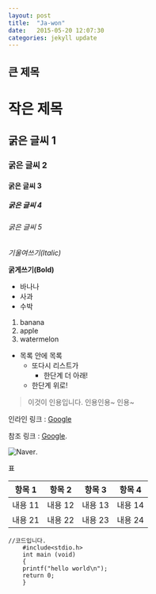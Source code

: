 ```yaml
---
layout: post
title:  "Ja-won"
date:   2015-05-20 12:07:30
categories: jekyll update
---
```



 <h2 id="section">큰 제목</h2>

<h1 id="section-1">작은 제목</h1>

<h2 id="section-2">굵은 글씨 1</h2>

<h3 id="section-3">굵은 글씨 2</h3>

<h4 id="section-4">굵은 글씨 3</h4>

<h5 id="section-5">굵은 글씨 4</h5>

<h6 id="section-6">굵은 글씨 5</h6>

<p><em>기울여쓰기(Italic)</em></p>

<p><strong>굵게쓰기(Bold)</strong></p>

<ul>
  <li>바나나</li>
  <li>사과</li>
  <li>수박</li>
</ul>

<ol>
  <li>banana</li>
  <li>apple</li>
  <li>watermelon</li>
</ol>

<ul>
  <li>목록 안에 목록
    <ul>
      <li>또다시 리스트가
        <ul>
          <li>한단계 더 아래!</li>
        </ul>
      </li>
      <li>한단계 위로!</li>
    </ul>
  </li>
</ul>

<blockquote>
  <p>이것이 인용입니다.
인용인용~
인용~</p>
</blockquote>

<p>인라인 링크 :  <a href="http://www.google.com/">Google</a></p>

<p>참조 링크 : <a href="http://www.google.com/">Google</a>.</p>

<p><img src="http://img.naver.net/static/www/u/2013/0731/nmms_224940510.gif" alt="Naver" />.</p>

<p>표</p>

<table>
  <thead>
    <tr>
      <th>항목 1</th>
      <th>항목 2</th>
      <th>항목 3</th>
      <th>항목 4</th>
    </tr>
  </thead>
  <tbody>
    <tr>
      <td>내용 11</td>
      <td>내용 12</td>
      <td>내용 13</td>
      <td>내용 14</td>
    </tr>
    <tr>
      <td>내용 21</td>
      <td>내용 22</td>
      <td>내용 23</td>
      <td>내용 24</td>
    </tr>
  </tbody>
</table>
<div class="highlight"><pre><code class="language-ruby" data-lang="ruby"><span class="sr">//</span><span class="err">코드입니다</span><span class="o">.</span>
    <span class="c1">#include&lt;stdio.h&gt;</span>
    <span class="n">int</span> <span class="n">main</span> <span class="p">(</span><span class="n">void</span><span class="p">)</span>
    <span class="p">{</span>
	<span class="nb">printf</span><span class="p">(</span><span class="s2">&quot;hello world</span><span class="se">\n</span><span class="s2">&quot;</span><span class="p">);</span>
	<span class="k">return</span> <span class="mi">0</span><span class="p">;</span>
    <span class="p">}</span></code></pre></div>
